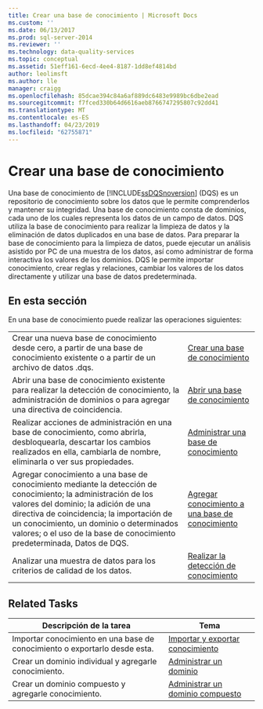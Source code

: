 ```yaml
---
title: Crear una base de conocimiento | Microsoft Docs
ms.custom: ''
ms.date: 06/13/2017
ms.prod: sql-server-2014
ms.reviewer: ''
ms.technology: data-quality-services
ms.topic: conceptual
ms.assetid: 51eff161-6ecd-4ee4-8187-1dd8ef4814bd
author: leolimsft
ms.author: lle
manager: craigg
ms.openlocfilehash: 85dcae394c84a6af889dc6483e9989bc6dbe2ead
ms.sourcegitcommit: f7fced330b64d6616aeb8766747295807c92dd41
ms.translationtype: MT
ms.contentlocale: es-ES
ms.lasthandoff: 04/23/2019
ms.locfileid: "62755871"
---
```

# <a name="building-a-knowledge-base"></a>Crear una base de conocimiento
  Una base de conocimiento de [!INCLUDE[ssDQSnoversion](../includes/ssdqsnoversion-md.md)] (DQS) es un repositorio de conocimiento sobre los datos que le permite comprenderlos y mantener su integridad. Una base de conocimiento consta de dominios, cada uno de los cuales representa los datos de un campo de datos. DQS utiliza la base de conocimiento para realizar la limpieza de datos y la eliminación de datos duplicados en una base de datos. Para preparar la base de conocimiento para la limpieza de datos, puede ejecutar un análisis asistido por PC de una muestra de los datos, así como administrar de forma interactiva los valores de los dominios. DQS le permite importar conocimiento, crear reglas y relaciones, cambiar los valores de los datos directamente y utilizar una base de datos predeterminada.  
  
## <a name="in-this-section"></a>En esta sección  
 En una base de conocimiento puede realizar las operaciones siguientes:  
  
|||  
|-|-|  
|Crear una nueva base de conocimiento desde cero, a partir de una base de conocimiento existente o a partir de un archivo de datos .dqs.|[Crear una base de conocimiento](../../2014/data-quality-services/create-a-knowledge-base.md)|  
|Abrir una base de conocimiento existente para realizar la detección de conocimiento, la administración de dominios o para agregar una directiva de coincidencia.|[Abrir una base de conocimiento](../../2014/data-quality-services/open-a-knowledge-base.md)|  
|Realizar acciones de administración en una base de conocimiento, como abrirla, desbloquearla, descartar los cambios realizados en ella, cambiarla de nombre, eliminarla o ver sus propiedades.|[Administrar una base de conocimiento](../../2014/data-quality-services/manage-a-knowledge-base.md)|  
|Agregar conocimiento a una base de conocimiento mediante la detección de conocimiento; la administración de los valores del dominio; la adición de una directiva de coincidencia; la importación de un conocimiento, un dominio o determinados valores; o el uso de la base de conocimiento predeterminada, Datos de DQS.|[Agregar conocimiento a una base de conocimiento](../../2014/data-quality-services/adding-knowledge-to-a-knowledge-base.md)|  
|Analizar una muestra de datos para los criterios de calidad de los datos.|[Realizar la detección de conocimiento](../../2014/data-quality-services/perform-knowledge-discovery.md)|  
  
## <a name="related-tasks"></a>Related Tasks  
  
|Descripción de la tarea|Tema|  
|----------------------|-----------|  
|Importar conocimiento en una base de conocimiento o exportarlo desde esta.|[Importar y exportar conocimiento](../../2014/data-quality-services/importing-and-exporting-knowledge.md)|  
|Crear un dominio individual y agregarle conocimiento.|[Administrar un dominio](../../2014/data-quality-services/managing-a-domain.md)|  
|Crear un dominio compuesto y agregarle conocimiento.|[Administrar un dominio compuesto](../../2014/data-quality-services/managing-a-composite-domain.md)|  
  
  
